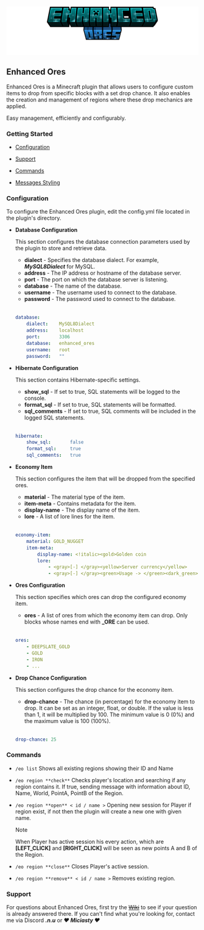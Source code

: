 ![Enhanced Ores](images/title.png)
## Enhanced Ores
Enhanced Ores is a Minecraft plugin that allows users to configure custom items to drop from specific blocks with a set drop chance. It also enables the creation and management of regions where these drop mechanics are applied.

Easy management, efficiently and configurably.

### Getting Started

- [Configuration](#configuration)
- [Support](#support)
- [Commands](#commands)


- [Messages Styling](https://docs.advntr.dev/minimessage/format.html)

### Configuration

To configure the Enhanced Ores plugin, edit the config.yml file located in the plugin's directory.

- **Database Configuration**

    This section configures the database connection parameters used by the plugin to store and retrieve data.

    - **dialect** - Specifies the database dialect. For example, ***MySQL8Dialect*** for MySQL.
    - **address** - The IP address or hostname of the database server.
    - **port** - The port on which the database server is listening. 
    - **database** - The name of the database.
    - **username** - The username used to connect to the database.
    - **password** - The password used to connect to the database.
    <br></br>
    ```yml
    database:
        dialect:    MySQL8Dialect
        address:    localhost
        port:       3306
        database:   enhanced_ores
        username:   root
        password:   ""
    ```

- **Hibernate Configuration**
  
    This section contains Hibernate-specific settings.

    - **show_sql** - If set to true, SQL statements will be logged to the console.
    - **format_sql** - If set to true, SQL statements will be formatted.
    - **sql_comments** - If set to true, SQL comments will be included in the logged SQL statements.
    <br></br>
    ```yml
    hibernate:
        show_sql:       false
        format_sql:     true
        sql_comments:   true
    ```
  
- **Economy Item**

    This section configures the item that will be dropped from the specified ores.

    - **material** - The material type of the item.
    - **item-meta** - Contains metadata for the item.
    - **display-name** - The display name of the item.
    - **lore** - A list of lore lines for the item.
    <br></br>
    ```yml
    economy-item:
        material: GOLD_NUGGET
        item-meta:
            display-name: <!italic><gold>Golden coin
            lore:
                - <gray>[-] </gray><yellow>Server currency</yellow>
                - <gray>[-] </gray><green>Usage -> </green><dark_green>Paying for plots, buying items.</dark_green>
    ```

- **Ores Configuration**

    This section specifies which ores can drop the configured economy item.

    - **ores** - A list of ores from which the economy item can drop. Only blocks whose names end with **_ORE** can be used.
    <br></br>
    ```yml
    ores:
        - DEEPSLATE_GOLD
        - GOLD
        - IRON
        - ...
    ```

- **Drop Chance Configuration**

    This section configures the drop chance for the economy item.

    - **drop-chance** - The chance (in percentage) for the economy item to drop. It can be set as an integer, float, or double. If the value is less than 1, it will be multiplied by 100. The minimum value is 0 (0%) and the maximum value is 100 (100%).
    <br></br>
    ```yml
    drop-chance: 25
    ```

### Commands

- `/eo list` Shows all existing regions showing their ID and Name

- `/eo region **check**` Checks player's location and searching if any region contains it. If true, sending message with information about ID, Name, World, PointA, PointB of the Region.

- `/eo region **open** < id / name >` Opening new session for Player if region exist, if not then the plugin will create a new one with given name.

    > [!NOTE]
    > When Player has active session his every action, which are **[LEFT_CLICK]** and **[RIGHT_CLICK]** will be seen as new points A and B of the Region.

- `/eo region **close**` Closes Player's active session.

- `/eo region **remove** < id / name >` Removes existing region.

### Support

For questions about Enhanced Ores, first try the ~~[Wiki](https://example.com/)~~ to see if your question is already answered there.
If you can't find what you're looking for, contact me via Discord ***.n.u*** or ***❤ Miciasty ❤***
